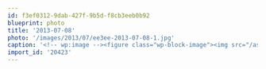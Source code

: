 ```yaml
---
id: f3ef0312-9dab-427f-9b5d-f8cb3eeb0b92
blueprint: photo
title: '2013-07-08'
photo: '/images/2013/07/ee3ee-2013-07-08-1.jpg'
caption: '<!-- wp:image --><figure class="wp-block-image"><img src="/assets/images/2013/07/ee3ee-2013-07-08-1.jpg" /></figure><!-- /wp:image --><!-- wp:paragraph --><p>Penta-copter ready for take off #wds</p><!-- /wp:paragraph -->'
import_id: '20423'
---
```

